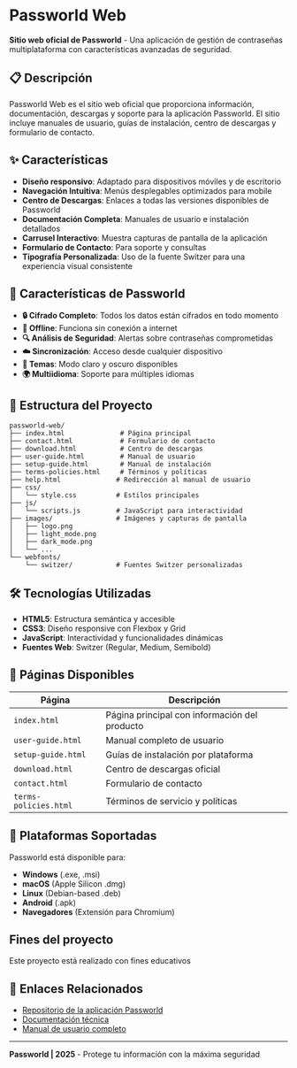 # Passworld Web

**Sitio web oficial de Passworld** - Una aplicación de gestión de contraseñas multiplataforma con características avanzadas de seguridad.

## 📋 Descripción

Passworld Web es el sitio web oficial que proporciona información, documentación, descargas y soporte para la aplicación Passworld. El sitio incluye manuales de usuario, guías de instalación, centro de descargas y formulario de contacto.

## ✨ Características

- **Diseño responsivo**: Adaptado para dispositivos móviles y de escritorio
- **Navegación Intuitiva**: Menús desplegables optimizados para mobile
- **Centro de Descargas**: Enlaces a todas las versiones disponibles de Passworld
- **Documentación Completa**: Manuales de usuario e instalación detallados
- **Carrusel Interactivo**: Muestra capturas de pantalla de la aplicación
- **Formulario de Contacto**: Para soporte y consultas
- **Tipografía Personalizada**: Uso de la fuente Switzer para una experiencia visual consistente

## 🚀 Características de Passworld

- **🔒 Cifrado Completo**: Todos los datos están cifrados en todo momento
- **📱 Offline**: Funciona sin conexión a internet
- **🔍 Análisis de Seguridad**: Alertas sobre contraseñas comprometidas
- **☁️ Sincronización**: Acceso desde cualquier dispositivo
- **🎨 Temas**: Modo claro y oscuro disponibles
- **🌍 Multiidioma**: Soporte para múltiples idiomas

## 📁 Estructura del Proyecto

```
passworld-web/
├── index.html              # Página principal
├── contact.html            # Formulario de contacto
├── download.html           # Centro de descargas
├── user-guide.html         # Manual de usuario
├── setup-guide.html        # Manual de instalación
├── terms-policies.html     # Términos y políticas
├── help.html              # Redirección al manual de usuario
├── css/
│   └── style.css          # Estilos principales
├── js/
│   └── scripts.js         # JavaScript para interactividad
├── images/                # Imágenes y capturas de pantalla
│   ├── logo.png
│   ├── light_mode.png
│   ├── dark_mode.png
│   └── ...
└── webfonts/
    └── switzer/           # Fuentes Switzer personalizadas
```

## 🛠️ Tecnologías Utilizadas

- **HTML5**: Estructura semántica y accesible
- **CSS3**: Diseño responsive con Flexbox y Grid
- **JavaScript**: Interactividad y funcionalidades dinámicas
- **Fuentes Web**: Switzer (Regular, Medium, Semibold)

## 📝 Páginas Disponibles

| Página | Descripción |
|--------|-------------|
| `index.html` | Página principal con información del producto |
| `user-guide.html` | Manual completo de usuario |
| `setup-guide.html` | Guías de instalación por plataforma |
| `download.html` | Centro de descargas oficial |
| `contact.html` | Formulario de contacto |
| `terms-policies.html` | Términos de servicio y políticas |

## 🎯 Plataformas Soportadas

Passworld está disponible para:
- **Windows** (.exe, .msi)
- **macOS** (Apple Silicon .dmg)
- **Linux** (Debian-based .deb)
- **Android** (.apk)
- **Navegadores** (Extensión para Chromium)

## Fines del proyecto
Este proyecto está realizado con fines educativos

## 🔗 Enlaces Relacionados

- [Repositorio de la aplicación Passworld](https://github.com/g4vr3/passworld)
- [Documentación técnica](download.html)
- [Manual de usuario completo](user-guide.html)

---

**Passworld | 2025** - Protege tu información con la máxima seguridad
